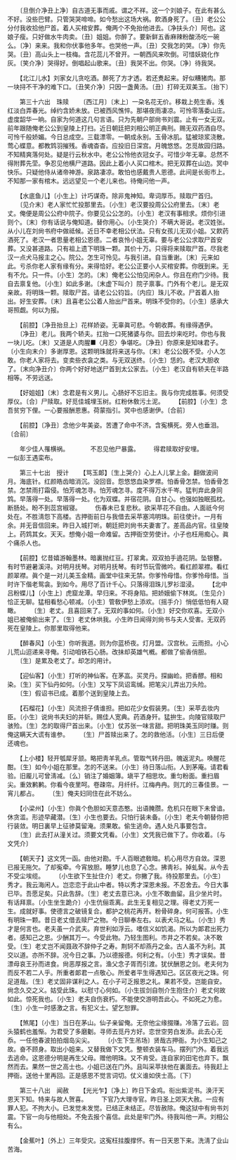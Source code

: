 <!-- { "loadSidebar": true } -->
　　〔旦倒介净丑上净〕自古道无事而戚。谓之不祥。这一个刘娘子。在此有甚么不好。没些巴臂。只管哭哭啼啼。如今愁出这场大祸。飮酒身死了。〔丑〕老公公分付我收拾他尸首。着人买棺安葬。俺两个不免抬他进去。〔净扶头介〕阿也。这娘子瘦。只好做水牛肉卖。〔丑〕姐姐。你醉了。要新鲜五香麻辣粉酸汤吃一碗么。〔净〕来来。我和你伏事他多年。也哭他一声。〔丑〕交我怎的哭。〔净〕你先哭。〔丑〕高山头上一枝梅。含花蕊儿不曾开。一朝西风来吹倒。可惜妖娆化作灰。〔笑介净〕哭得好。倒唱起山歌来。〔丑〕我哭不出。你哭。〔净〕待我哭。 

　　【北江儿水】刘家女儿贪吃酒。醉死了方才透。若还煑起来。好似糟猪肉。那一块挦不干净的难下口。〔丑笑介净〕只因一盏黄汤。〔丑〕打碎无双美玉。〔抬下〕 

　　第三十六出　珠赎 
　　〔西江月〕〔末上〕一朶名花无价。移栽上苑生香。浅红淡白弄春光。绰约含娇未放。已被西风憔悴。那堪夜雨凄凉。可怜零落委山庄。虚度韶华一晌。自家为何道这几句言语。只为先朝户部尙书刘震。止有一女无双。前年跟随俺老公公到皇陵上打扫。近日朝廷把刘相公明正典刑。赐无双药酒自尽。可怜千般娇媚。今日总成空。三载漂零。一朝成永别。玉骨冰肌。猛被琼浆浇散。莺心蝶意。都教鸩羽摧残。香魂杳杳。应投旧日深宫。月魄悠悠。怎觅故园归路。不知精爽落何处。疑是行云秋水中。老公公怜他衣冠女子。可惜少年无辜。总然不得附葬先茔。争忍见他横尸道路。因此上着小人买口棺木。把无双葬在山边。冥中快乐。只疑他侍从诸帝神游。泉路凄凉。敢怕也感戴贵人恩德。此间是长街市上。不知那一家有棺木。远远望见一个老儿来也。待俺问他一声。 

　　【水底鱼儿】〔小生上〕计巧谋奇。除非鬼神知。卑词厚币。赎取尸首归。 
　　〔见介末〕老人家忙忙投那里去。〔小生〕老汉要投周公公府里去。〔末〕老丈。俺便是周公公府中院子。你要见公公怎的。〔小生〕老汉有事相求。烦你引进则个。〔末〕你有话说与俺知道。替你用心。〔小生哭介〕不瞒大哥说。老汉姓张。从小儿在刘尙书府中做祗候。近日不幸老相公伏法。只有女孩儿无双小姐。又飮药酒死了。老汉一者思量老相公恩德。二者哀怜小姐无辜。要与老公公求取尸首安葬。又没甚道路。只有祖上遗下明珠一颗。其价十万。只得将来赎取尸首。尽我老汉一点犬马报主之心。院公。怎生可怜见。与我引进。自当重谢。〔末〕元来如此。亏杀你老人家有缘有分。来得恰好。老公公正要小人买棺安葬。你旣到来。无有不允。只一件。〔小生〕怎的。〔末〕俺老公公怕见闲杂人。你且在府门少待。我自去禀复他。〔小生〕如此多谢。〔末虚下叫介〕院子禀事。门外有个老儿。是无双亲故。将明珠一颗。赎取尸首。请老公公钧旨。〔内应〕珠儿不收。尸首着人抬出。好生安葬。〔末〕且喜老公公着人抬出尸首来。明珠不受你的。〔小生〕感承大哥照觑。何以为报。 

　　【前腔】〔净丑抬旦上〕花样娇姿。无辜眞可悲。今朝收葬。有缘得遇伊。 
　　〔净丑〕老儿。我两个轿夫。扛抬一口死猪婆与你。回去炒来吃时。你也与我一块儿吃。〔末〕又道是人肉腥■〈月忍〉争堪吃。〔净丑〕你原来是知味君子。〔小生向末介〕多谢厚恩。这颗明珠就将来送与你。〔末〕老公公旣不受。小人怎敢。你老人家将去。变卖些衣衾之类。与无双送终。〔小生〕恁的。老汉大胆收了。〔末向净丑介〕你两个好好地送尸首到太公家去。〔小生〕老汉自有轿夫在半路相等。不劳远送。 

　　【好姐姐】〔末〕念君是有义男儿。心肠好不忘旧主。我与你完成胜事。何须受厚仪。〔合〕尸赎取。好觅佳城埋玉树。红粉休敎污土泥。 
　　【前腔】〔小生〕念吾贫穷下俚。一心要报酬恩惠。荷蒙指引。冥中也感谢伊。〔合前〕 

　　【前腔】〔净丑〕念他少年美姿。苦遭了命中不济。含寃横死。旁人也垂泪。〔合前〕 

　　年少佳人罹横祸。　　　　不忍见他尸暴露。 
　　得君赎取好安埋。　　　　一似彭王遇栾布。 

　　第三十七出　授计 
　　【骂玉郞】〔生上哭介〕心上人儿掌上金。翻做波间月。海底针。红颜皓齿暗消沉。没回音。怨悠悠血染罗襟。怕香骨怎禁。怕香骨怎禁。怎禁雨打霜侵。怕芳魂怎寻。怕芳魂怎寻。度不得万水千岑。猛判弃此身同鸩。早落得一处。早落得一处。化为双蝶。并宿花阴。自甘心。也强如独眠孤枕。断肠处。盼不到蕊宫椒寝。 
　　伤春未已复悲秋。欲采苹花不自由。人面祇今何处在。不胜淸怨下高楼。古押衙前日与我借去采苹塞鸿明珠。前往使计。一月有余。并无音信回来。昨日入城打听。朝廷把刘尙书夫妻害了。差高品内官。往皇陵上。药鸩其女。天天。想俺小姐一命难留。古押衙空劳使计。小子也枉用痴心。眞个痛杀人也。 

　　【前腔】忆昔嬉游翰墨林。暗裏抛红豆。打翠禽。双双拍手遶花阴。坠银簪。有时节避暑溪浔。对明月抚琴。对明月抚琴。有时节玩雪微吟。看红颜翠襟。看红颜翠襟。眞个是一对儿美玉金精。画堂中往来无禁。你爹怜母惜。你爹怜母惜。当时许下偕老鸳衾。到如今。用尽了百计千心。只落得泪珠儿罗衫湿浸。 
　　【北中吕粉蝶儿】〔小生上〕虎窟龙潭。早归来。不将身陷。把娇娥偷下林岚。〔生见介〕恰正无聊。猛相看愁心顿减。〔小生〕管敎伊愁上添欢。〔摇手介〕悄低低怕有人窥瞰。 
　　〔生〕老丈。且喜回来了。无双的事如何。〔小生〕好交你欢喜。无双小姐已被俺偷出来了。〔生〕老丈休哄我。小生昨日闻得刘尙书与夫人受害。无双药死在皇陵上。你那里取得他来。 

　　【醉春风】〔小生〕你听我道。则为你蓝桥夜。灯月盟。汉宫秋。云雨担。小心儿荒山迢递来寻俺。引动咱铁石心肠。改抺却英雄气槪。都做了偷香俏胆。 
　　〔生〕是累及老丈了。却怎的用计。 

　　【迎仙客】〔小生〕打听的神仙客。在茅嵓。买灵丹。探幽崄。把香醪。相和染。〔生〕买下仙丹如何。〔小生〕又写下凤诏鸾缄。把笔尖儿弄出刀头险。 
　　〔生〕假诏书已成。着那个送到皇陵上去。 

　　【石榴花】〔小生〕风流担子倩谁担。把如花少女假装男。〔生〕采苹去妆内臣。〔小生〕说尙书夫妇的并斩。赐佳人宽典。药酒身歼。猛拚生。向陵官赎取尸骇殓。〔生〕怎的取得尸首出来。〔小生〕仗苏张一味言甜。把明珠美玉同时赚。则俺这瞒天大谎有谁参。 
　　〔生〕尸首赎出来了。怎的救他活。〔小生〕三日后便还魂也。 

　　【上小楼】轻开瓠犀牙颔。略把靑羊乳点。管取气转丹田。魄返泥丸。唤醒花酣。〔生〕如今小姐在那里。怎的不送来。〔小生〕待日落山衔。人到茅庵。请君看验。旧龎儿可曾淸减。〔么〕销注了婚姻簿。塡平了相思坎。重匀粉面。重扫眉尖。重效鹣鹣。你看今夜里呵。卷疎帘。月纤纤。江梅冉冉。则兀的三春佳景。一宵儿都占。 
　　〔生〕俺夫妇同住在此不妨么。 

　　【小梁州】〔小生〕你眞个色胆如天意态憨。出语腌臜。危机只在眼下未曾谙。休贪滥。形迹早藏潜。〔生〕小生也要去。只怕行装未备。〔小生〕老夫今朝替你把行装敛。明日裏早上征骖莫留淹。须果敢。偷生逃命。遇人处凡事要包含。 
　　〔生〕此去打从潼关过。须要文凭看。〔小生〕文凭我已做下了。你收着。〔与文凭介〕 

　　【朝天子】这文凭一函。由他对勘。千人百眼遮敎暗。机心用尽方自敛。深恩已报无拖欠。了却寃牵。今宵放胆。睡梦儿也息了心念。拂靑衫。掉虬髯。从今去不受尘埃缆。 
　　〔小生欲下生扯住介〕老丈。你撇了我。待投那里去。〔小生〕秀才。我云海闲人。岂恋恋于此山中者。特以秀才深恩未报。不忍舍去。今日大事已毕。吾愿足矣。只此吿辞。〔生〕老丈去意已决。小生不敢曲留。且少坐片时。有话拜禀。〔小生坐生跪介〕小生伉俪乖离。此生无复相见之理。得老丈万死一生。成就好事。使德言之破镜复合。都护之桃花再开。粉骨碎身。何可报答。小生有明珠一颗。昔日老丈借去赎尸之物。今日聊奉左右。以表犬马之私。〔小生〕秀才是何言也。老夫虽一介武夫。弃世利如浮云。嗜信义如饥渴。所以为郞君出死力者。感知己之恩。少酬其万一。今受此物。乃轻生图利。市井之不若矣。决不敢受。〔生〕老丈岂不闻聂政不辞仲子之寿。荆轲不却燕丹之金。古人虽不为利。其交以道。亦所不辞。况今日之事。乃以德报德。何利之有。〔小生〕秀才误矣。昔漂母哀王孙而进食。尙恶厚报之言。渔父念子胥而引渡。犹伏酬恩之剑。老夫何为而反不若二人乎。所重者郞君一点敬心。所爱者平生得遇知己。区区夜光之珠。何足道哉。〔生〕老丈固非谋利之人。在小子可乏报恩之礼。果若不受。岂能自安。尙念久交之义。姑受此珠。以慰寸心何如。〔小生拔剑自刎介生抱住介〕老丈何故如此。惊死我也。〔小生〕老夫自伤衰朽。不能使交游明吾此心。不如死之为愈。〔生〕小生一时感激之言。有犯义士。望乞恕罪。 

　　【煞尾】〔小生〕当日在茅山。仙子亲留俺。无奈他尘缘掇赚。冷落了云岩。回头猿鹤也羞惭。为君受了多磨劖。寻师去觅丹方好。恋世空劳白发添。此去心无忝。一任他春波拍拍烟岛尖尖。 
　　〔小生下生吊场〕贤哉古押衙。为小生知己之故。奋不顾身。取出小姐来。又替我做下文凭。整顿衣装车马。摆列门外。着我远去逃命。这恩德分明是再生父母。赠他明珠。又不肯受。连自家的田宅也弃下。飘然而去。果然一世之高士也。小姐已送在门外。且叫采苹扶他在裏面去。待我赶上押衙。送他十里再回。正是感恩不觉言词切。仗义谁如侠士高。〔下〕 

　　第三十八出　闻赦 
　　【光光乍】〔净上〕昨日下金鸡。衔出紫泥书。涣汗天恩天下知。特来与故人贺喜。 
　　下官乃大理寺官。昨日圣上郊天大赦。一应有罪人犯。不拘大小。已发觉未发觉。已结正未结正。尽皆赦除。俺这狱中有尙书刘震。下官一向与他相处。不免去报个喜信。此处是牢门外。待我叫他一声。刘相公有么。 

　　【金蕉叶】〔外上〕三年受灾。这寃枉拄腹撑怀。有一日天恩下来。洗淸了业山苦海。 
